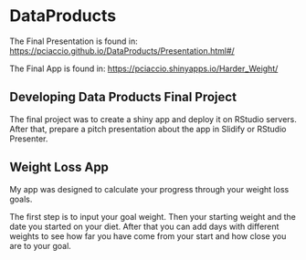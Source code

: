 # DataProducts

The Final Presentation is found in: https://pciaccio.github.io/DataProducts/Presentation.html#/

The Final App is found in: https://pciaccio.shinyapps.io/Harder_Weight/

## Developing Data Products Final Project

The final project was to create a shiny app and deploy it on RStudio servers.  After that, prepare a pitch presentation about the app in Slidify or RStudio Presenter.

## Weight Loss App

My app was designed to calculate your progress through your weight loss goals.

The first step is to input your goal weight.  Then your starting weight and the date you started on your diet.  After that you can add days with different weights to see how far you have come from your start and how close you are to your goal.
